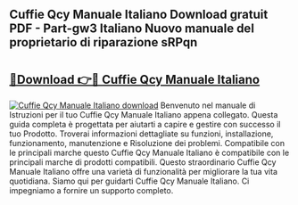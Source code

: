 ## Cuffie Qcy Manuale Italiano Download gratuit PDF - Part-gw3 Italiano Nuovo manuale del proprietario di riparazione sRPqn

# <h2><a href="http://dfe6nu.blite.top/?on=Cuffie+Qcy+Manuale+Italiano">🔗Download 👉🔴 Cuffie Qcy Manuale Italiano</a></h2>

[![Cuffie Qcy Manuale Italiano download](https://i.imgur.com/lujVjoI.png)](http://dfe6nu.blite.top/?on=Cuffie+Qcy+Manuale+Italiano)
Benvenuto nel manuale di Istruzioni per il tuo Cuffie Qcy Manuale Italiano appena collegato. Questa guida completa è progettata per aiutarti a capire e gestire con successo il tuo Prodotto. Troverai informazioni dettagliate su funzioni, installazione, funzionamento, manutenzione e Risoluzione dei problemi. Compatibile con le principali marche questo Cuffie Qcy Manuale Italiano è compatibile con le principali marche di prodotti compatibili. Questo straordinario Cuffie Qcy Manuale Italiano offre una varietà di funzionalità per migliorare la tua vita quotidiana. Siamo qui per guidarti Cuffie Qcy Manuale Italiano. Ci impegniamo a fornire un supporto completo.
